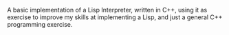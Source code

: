 A basic implementation of a Lisp Interpreter, written in C++, using it as exercise to improve my skills at implementing a Lisp, and just a general C++ programming exercise. 